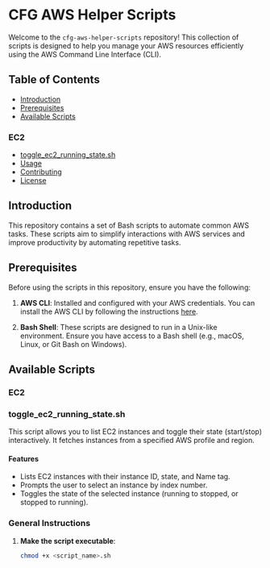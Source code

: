# CFG AWS Helper Scripts

Welcome to the `cfg-aws-helper-scripts` repository! This collection of scripts is designed to help you manage your AWS resources efficiently using the AWS Command Line Interface (CLI).

## Table of Contents

- [Introduction](#introduction)
- [Prerequisites](#prerequisites)
- [Available Scripts](#available-scripts)
### EC2
  - [toggle_ec2_running_state.sh](#toggle_ec2_running_statesh)
- [Usage](#usage)
- [Contributing](#contributing)
- [License](#license)

## Introduction

This repository contains a set of Bash scripts to automate common AWS tasks. These scripts aim to simplify interactions with AWS services and improve productivity by automating repetitive tasks.

## Prerequisites

Before using the scripts in this repository, ensure you have the following:

1. **AWS CLI**: Installed and configured with your AWS credentials. You can install the AWS CLI by following the instructions [here](https://aws.amazon.com/cli/).

2. **Bash Shell**: These scripts are designed to run in a Unix-like environment. Ensure you have access to a Bash shell (e.g., macOS, Linux, or Git Bash on Windows).

## Available Scripts

### EC2 
### toggle_ec2_running_state.sh

This script allows you to list EC2 instances and toggle their state (start/stop) interactively. It fetches instances from a specified AWS profile and region.

#### Features

- Lists EC2 instances with their instance ID, state, and Name tag.
- Prompts the user to select an instance by index number.
- Toggles the state of the selected instance (running to stopped, or stopped to running).

### General Instructions

1. **Make the script executable**:
   ```sh
   chmod +x <script_name>.sh

